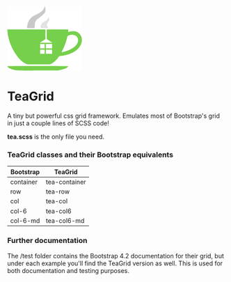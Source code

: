 ![css-to-scss logo](https://raw.githubusercontent.com/Firebrand/teagrid/master/logo2.png)

# TeaGrid
A tiny but powerful css grid framework. Emulates most of Bootstrap's grid in just a couple lines of SCSS code!

**tea.scss** is the only file you need.

### TeaGrid classes and their Bootstrap equivalents

| Bootstrap | TeaGrid |
| ------ | ------ |
| container | tea-container |
| row | tea-row |
| col | tea-col |
| col-6 | tea-col6 |
| col-6-md | tea-col6-md |

### Further documentation

The /test folder contains the Bootstrap 4.2 documentation for their grid, but under each example you'll find the TeaGrid version as well.
This is used for both documentation and testing purposes.
